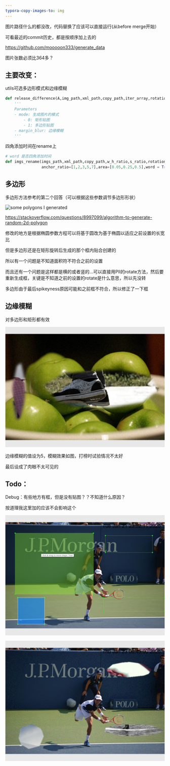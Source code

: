 ```yaml
---
typora-copy-images-to: img
---
```


图片路径什么的都没改，代码替换了应该可以直接运行(从before merge开始）

可看最近的commit历史，都是按顺序加上去的

https://github.com/mooooon333/generate_data



图片张数必须比364多？



## 主要改变：

utils可选多边形模式和边缘模糊

```python
def release_difference(A,img_path,xml_path,copy_path,iter_array,rotation,anchor,area,subfix,mode = 1,margin_blur = True):
    '''
    Parameters
    - mode: 生成图片的模式
        - 0: 矩形贴图
        - 1: 多边形贴图
    - margin_blur: 边缘模糊
    '''
```



四角添加时间在rename上

```python
# word 是否四角添加时间
def imgs_rename(imgs_path,xml_path,copy_path,w_h_ratio,s_ratio,rotation=[0,math.pi/4,math.pi/2,3*math.pi/4],
                anchor_ratio=[1,2,3,5,7],area=[0.05,0.25,0.5],word = True):
```



## 多边形

多边形方法参考的第二个回答（可以根据这些参数调节多边形形状）

![some polygons I generated](https://i.stack.imgur.com/DvEIW.png)



https://stackoverflow.com/questions/8997099/algorithm-to-generate-random-2d-polygon

修改的地方是根据椭圆参数方程可以将基于圆改为基于椭圆以适应之前设置的长宽比

但是多边形还是在矩形旋转后生成的那个框内贴合创建的



所以有一个问题是不知道面积符不符合之前的设置

而且还有一个问题是这样都是横的或者竖的...可以直接用PIl的rotate方法，然后要重新生成框，关键是不知道之前的设置的rotate是什么意思，所以先没转



多边形由于最后spikeyness原因可能和之前框不符合，所以修正了一下框



## 边缘模糊

对多边形和矩形都有效

![image-20200121224044793](img/image-20200121224044793.png)

边缘模糊的值设为5，模糊效果如图，打榜时试验情况不太好

最后设成了肉眼不太可见的

## Todo：

Debug：有些地方有框，但是没有贴图？？不知道什么原因？

按道理我这里加的应该不会影响这个

![image-20200122001056509](img/image-20200122001056509.png)

![image-20200122001108162](img/image-20200122001108162.png)







